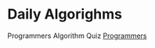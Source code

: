 # Daily Algorighms

Programmers Algorithm Quiz
[Programmers](https://programmers.co.kr/learn/challenges)
